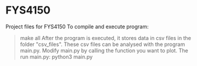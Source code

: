 # FYS4150
Project files for FYS4150
To compile and execute program:
> make all
After the program is executed, it stores data in csv files in the folder "csv_files".
These csv files can be analysed with the program main.py. Modify main.py by calling the function you want to plot.
The run main.py:
> python3 main.py
